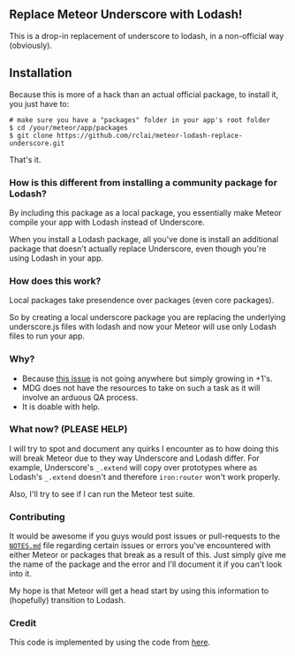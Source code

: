 ## Replace Meteor Underscore with Lodash!

This is a drop-in replacement of underscore to lodash, in a non-official way (obviously).

## Installation

Because this is more of a hack than an actual official package, to install it, you just have to:

```
# make sure you have a "packages" folder in your app's root folder
$ cd /your/meteor/app/packages
$ git clone https://github.com/rclai/meteor-lodash-replace-underscore.git
```

That's it.

### How is this different from installing a community package for Lodash?

By including this package as a local package, you essentially make Meteor compile your app with Lodash instead of Underscore. 

When you install a Lodash package, all you've done is install an additional package that doesn't actually replace Underscore, even though you're using Lodash in your app.

### How does this work?

Local packages take presendence over packages (even core packages). 

So by creating a local underscore package you are replacing the underlying underscore.js files with lodash and now your Meteor will use only Lodash files to run your app.

### Why?

- Because [this issue](https://github.com/meteor/meteor/issues/1009) is not going anywhere but simply growing in +1's.
- MDG does not have the resources to take on such a task as it will involve an arduous QA process.
- It is doable with help.

### What now? (PLEASE HELP)

I will try to spot and document any quirks I encounter as to how doing this will break Meteor due to they way Underscore and Lodash differ. For example, Underscore's `_.extend` will copy over prototypes where as Lodash's `_.extend` doesn't and therefore `iron:router` won't work properly.

Also, I'll try to see if I can run the Meteor test suite.

### Contributing

It would be awesome if you guys would post issues or pull-requests to the [`NOTES.md`](https://github.com/rclai/meteor-lodash-replace-underscore/blob/master/NOTES.md) file regarding certain issues or errors you've encountered with either Meteor or packages that break as a result of this. Just simply give me the name of the package and the error and I'll document it if you can't look into it.

My hope is that Meteor will get a head start by using this information to (hopefully) transition to Lodash.

### Credit

This code is implemented by using the code from [here](https://github.com/stevezhu/meteor-lodash).
